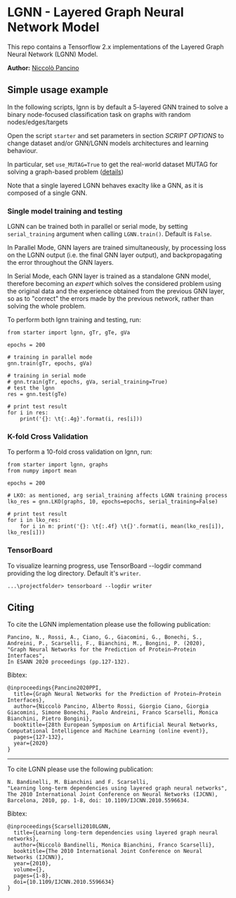 # LGNN - Layered Graph Neural Network Model
This repo contains a Tensorflow 2.x implementations of the Layered Graph Neural Network (LGNN) Model.

**Author:** [Niccolò Pancino](http://sailab.diism.unisi.it/people/niccolo-pancino/)


## Simple usage example
In the following scripts, lgnn is by default a 5-layered GNN trained to solve a binary node-focused classification task on graphs with random nodes/edges/targets

Open the script `starter` and set parameters in section *SCRIPT OPTIONS* to change dataset and/or GNN/LGNN models architectures and learning behaviour.

In particular, set `use_MUTAG=True` to get the real-world dataset MUTAG for solving a graph-based problem ([details](https://github.com/NickDrake117/GNN_tf_2.x/blob/main/MUTAG_raw/Mutagenicity_label_readme.txt))

Note that a single layered LGNN behaves exaclty like a GNN, as it is composed of a single GNN.


### Single model training and testing
LGNN can be trained both in parallel or serial mode, by setting `serial_training` argument when calling `LGNN.train()`. Default is `False`.

In Parallel Mode, GNN layers are trained simultaneously, by processing loss on the LGNN output (i.e. the final GNN layer output), and backpropagating the error throughout the GNN layers.

In Serial Mode, each GNN layer is trained as a standalone GNN model, therefore becoming an *expert* which solves the considered problem using the original data and the experience obtained from the previous GNN layer, so as to "correct" the errors made by the previous network, rather than solving the whole problem.
 
To perform both lgnn training and testing, run:

    from starter import lgnn, gTr, gTe, gVa
    
    epochs = 200
    
    # training in parallel mode
    gnn.train(gTr, epochs, gVa)
    
    # training in serial mode
    # gnn.train(gTr, epochs, gVa, serial_training=True)
    # test the lgnn
    res = gnn.test(gTe)

    # print test result
    for i in res:  
        print('{}: \t{:.4g}'.format(i, res[i]))

### K-fold Cross Validation
To perform a 10-fold cross validation on lgnn, run:

    from starter import lgnn, graphs
    from numpy import mean
    
    epochs = 200
    
    # LKO: as mentioned, arg serial_training affects LGNN training process
    lko_res = gnn.LKO(graphs, 10, epochs=epochs, serial_training=False)
    
    # print test result
    for i in lko_res: 
        for i in m: print('{}: \t{:.4f} \t{}'.format(i, mean(lko_res[i]), lko_res[i]))


### TensorBoard
To visualize learning progress, use TensorBoard --logdir command providing the log directory. Default it's `writer`.

    ...\projectfolder> tensorboard --logdir writer


## Citing
To cite the LGNN implementation please use the following publication:

    Pancino, N., Rossi, A., Ciano, G., Giacomini, G., Bonechi, S., Andreini, P., Scarselli, F., Bianchini, M., Bongini, P. (2020),
    "Graph Neural Networks for the Prediction of Protein–Protein Interfaces",
    In ESANN 2020 proceedings (pp.127-132).
    
Bibtex:

    @inproceedings{Pancino2020PPI,
      title={Graph Neural Networks for the Prediction of Protein–Protein Interfaces},
      author={Niccolò Pancino, Alberto Rossi, Giorgio Ciano, Giorgia Giacomini, Simone Bonechi, Paolo Andreini, Franco Scarselli, Monica Bianchini, Pietro Bongini},
      booktitle={28th European Symposium on Artificial Neural Networks, Computational Intelligence and Machine Learning (online event)},
      pages={127-132},
      year={2020}
    }


---------
To cite LGNN please use the following publication:

    N. Bandinelli, M. Bianchini and F. Scarselli, 
    "Learning long-term dependencies using layered graph neural networks", 
    The 2010 International Joint Conference on Neural Networks (IJCNN), 
    Barcelona, 2010, pp. 1-8, doi: 10.1109/IJCNN.2010.5596634.
    
Bibtex:

    @inproceedings{Scarselli2010LGNN,
      title={Learning long-term dependencies using layered graph neural networks}, 
      author={Niccolò Bandinelli, Monica Bianchini, Franco Scarselli},
      booktitle={The 2010 International Joint Conference on Neural Networks (IJCNN)}, 
      year={2010},
      volume={},
      pages={1-8},
      doi={10.1109/IJCNN.2010.5596634}
    }
